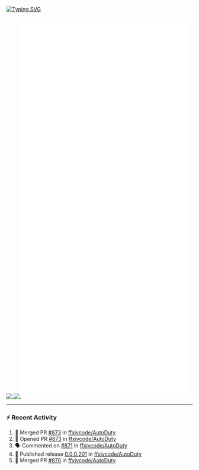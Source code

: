 [![Typing SVG](https://readme-typing-svg.demolab.com?font=Fira+Code&duration=1000&pause=1000&multiline=true&repeat=false&width=435&lines=Simon+Latusek+%7C+Gameplay+Engineer)](https://git.io/typing-svg)

<a href="https://github.com/anuraghazra/github-readme-stats">
  <img height=200 align="center" src="https://github-readme-stats.vercel.app/api?username=erdelf&theme=radical" />
</a>
<a href="https://github.com/anuraghazra/convoychat">
  <img height=200 align="center" src="https://streak-stats.demolab.com?user=erdelf&theme=radical&mode=weekly" />
</a>

<picture>
  <img src="/github-metrics.svg" alt="Metrics">
</picture>

---

### :zap: Recent Activity
<!--START_SECTION:activity-->
1. 🎉 Merged PR [#873](https://github.com/ffxivcode/AutoDuty/pull/873) in [ffxivcode/AutoDuty](https://github.com/ffxivcode/AutoDuty)
2. 💪 Opened PR [#873](https://github.com/ffxivcode/AutoDuty/pull/873) in [ffxivcode/AutoDuty](https://github.com/ffxivcode/AutoDuty)
3. 🗣 Commented on [#871](https://github.com/ffxivcode/AutoDuty/issues/871#issuecomment-2764398631) in [ffxivcode/AutoDuty](https://github.com/ffxivcode/AutoDuty)
4. 🚀 Published release [0.0.0.201](https://github.com/ffxivcode/AutoDuty/releases/tag/0.0.0.201) in [ffxivcode/AutoDuty](https://github.com/ffxivcode/AutoDuty)
5. 🎉 Merged PR [#870](https://github.com/ffxivcode/AutoDuty/pull/870) in [ffxivcode/AutoDuty](https://github.com/ffxivcode/AutoDuty)
<!--END_SECTION:activity-->

<!--
**erdelf/erdelf** is a ✨ _special_ ✨ repository because its `README.md` (this file) appears on your GitHub profile.

Here are some ideas to get you started:

- 🔭 I’m currently working on ...
- 🌱 I’m currently learning ...
- 👯 I’m looking to collaborate on ...
- 🤔 I’m looking for help with ...
- 💬 Ask me about ...
- 📫 How to reach me: ...
- 😄 Pronouns: ...
- ⚡ Fun fact: ...
-->
